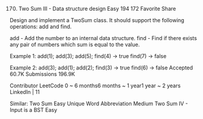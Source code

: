 170. Two Sum III - Data structure design
Easy 194 172 Favorite Share

Design and implement a TwoSum class. It should support the following operations: add and find.

add - Add the number to an internal data structure.
find - Find if there exists any pair of numbers which sum is equal to the value.

Example 1:
add(1); add(3); add(5);
find(4) -> true
find(7) -> false

Example 2:
add(3); add(1); add(2);
find(3) -> true
find(6) -> false
Accepted 60.7K
Submissions 196.9K

Contributor LeetCode
0 ~ 6 months6 months ~ 1 year1 year ~ 2 years
LinkedIn | 11

Similar:
Two Sum Easy
Unique Word Abbreviation Medium
Two Sum IV - Input is a BST Easy
